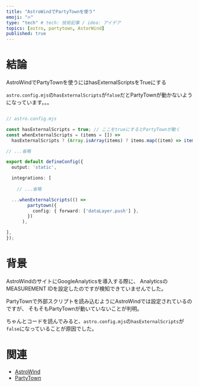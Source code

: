 ```yaml
---
title: "AstroWindでPartyTownを使う"
emoji: "🔥"
type: "tech" # tech: 技術記事 / idea: アイデア
topics: [astro, partytown, AstorWind]
published: true
---
```


# 結論
AstroWindでPartyTownを使うにはhasExternalScriptsをTrueにする

`astro.config.mjs`の`hasExternalScripts`が`false`だとPartyTownが動かないようになっています。。。

```ts

// astro.config.mjs

const hasExternalScripts = true; // ここをtrueにするとPartyTownが動く
const whenExternalScripts = (items = []) =>
  hasExternalScripts ? (Array.isArray(items) ? items.map((item) => item()) : [items()]) : [];

// ...省略

export default defineConfig({
  output: 'static',

  integrations: [
    
    // ...省略

  ...whenExternalScripts(() =>
        partytown({
          config: { forward: ['dataLayer.push'] },
        })
      ),

],
});


```


# 背景

AstroWindのサイトにGoogleAnalyticsを導入する際に、
AnalyticsのMEASUREMENT IDを設定したのですが検知できていませんでした。

PartyTownで外部スクリプトを読み込むようにAstroWindでは設定されているのですが、
そもそもPartyTownが動いていないことが判明。

ちゃんとコードを読んでみると、`astro.config.mjs`の`hasExternalScripts`が`false`になっていることが原因でした。


# 関連

- [AstroWind](https://github.com/onwidget/astrowind) 
- [PartyTown](https://partytown.builder.io/)

